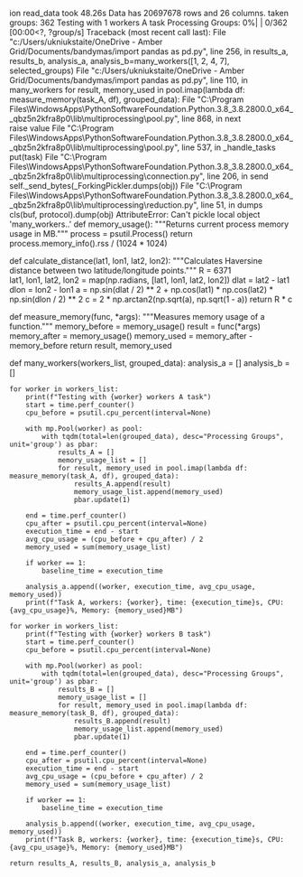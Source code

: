 ion read_data took 48.26s
Data has 20697678 rows and 26 columns.
taken groups: 362
Testing with 1 workers A task
Processing Groups:   0%|                                                                                                         | 0/362 [00:00<?, ?group/s]
Traceback (most recent call last):
  File "c:/Users/ukniukstaite/OneDrive - Amber Grid/Documents/bandymas/import pandas as pd.py", line 256, in <module>
    results_a, results_b, analysis_a, analysis_b=many_workers([1, 2, 4, 7], selected_groups)
  File "c:/Users/ukniukstaite/OneDrive - Amber Grid/Documents/bandymas/import pandas as pd.py", line 110, in many_workers
    for result, memory_used in pool.imap(lambda df: measure_memory(task_A, df), grouped_data):
  File "C:\Program Files\WindowsApps\PythonSoftwareFoundation.Python.3.8_3.8.2800.0_x64__qbz5n2kfra8p0\lib\multiprocessing\pool.py", line 868, in next       
    raise value
  File "C:\Program Files\WindowsApps\PythonSoftwareFoundation.Python.3.8_3.8.2800.0_x64__qbz5n2kfra8p0\lib\multiprocessing\pool.py", line 537, in _handle_tasks
    put(task)
  File "C:\Program Files\WindowsApps\PythonSoftwareFoundation.Python.3.8_3.8.2800.0_x64__qbz5n2kfra8p0\lib\multiprocessing\connection.py", line 206, in send 
    self._send_bytes(_ForkingPickler.dumps(obj))
  File "C:\Program Files\WindowsApps\PythonSoftwareFoundation.Python.3.8_3.8.2800.0_x64__qbz5n2kfra8p0\lib\multiprocessing\reduction.py", line 51, in dumps  
    cls(buf, protocol).dump(obj)
AttributeError: Can't pickle local object 'many_workers.<locals>.<lambda>'
def memory_usage():
    """Returns current process memory usage in MB."""
    process = psutil.Process()
    return process.memory_info().rss / (1024 * 1024)


def calculate_distance(lat1, lon1, lat2, lon2):
    """Calculates Haversine distance between two latitude/longitude points."""
    R = 6371  
    lat1, lon1, lat2, lon2 = map(np.radians, [lat1, lon1, lat2, lon2])
    dlat = lat2 - lat1
    dlon = lon2 - lon1
    a = np.sin(dlat / 2) ** 2 + np.cos(lat1) * np.cos(lat2) * np.sin(dlon / 2) ** 2
    c = 2 * np.arctan2(np.sqrt(a), np.sqrt(1 - a))
    return R * c


def measure_memory(func, *args):
    """Measures memory usage of a function."""
    memory_before = memory_usage()
    result = func(*args)
    memory_after = memory_usage()
    memory_used = memory_after - memory_before
    return result, memory_used

def many_workers(workers_list, grouped_data):
    analysis_a = []
    analysis_b = []

    for worker in workers_list:
        print(f"Testing with {worker} workers A task")
        start = time.perf_counter()
        cpu_before = psutil.cpu_percent(interval=None)

        with mp.Pool(worker) as pool:
            with tqdm(total=len(grouped_data), desc="Processing Groups", unit='group') as pbar:
                results_A = []
                memory_usage_list = []
                for result, memory_used in pool.imap(lambda df: measure_memory(task_A, df), grouped_data):
                    results_A.append(result)
                    memory_usage_list.append(memory_used)
                    pbar.update(1)

        end = time.perf_counter()
        cpu_after = psutil.cpu_percent(interval=None)
        execution_time = end - start
        avg_cpu_usage = (cpu_before + cpu_after) / 2
        memory_used = sum(memory_usage_list)

        if worker == 1:
            baseline_time = execution_time

        analysis_a.append((worker, execution_time, avg_cpu_usage, memory_used))
        print(f"Task A, workers: {worker}, time: {execution_time}s, CPU: {avg_cpu_usage}%, Memory: {memory_used}MB")

    for worker in workers_list:
        print(f"Testing with {worker} workers B task")
        start = time.perf_counter()
        cpu_before = psutil.cpu_percent(interval=None)

        with mp.Pool(worker) as pool:
            with tqdm(total=len(grouped_data), desc="Processing Groups", unit='group') as pbar:
                results_B = []
                memory_usage_list = []
                for result, memory_used in pool.imap(lambda df: measure_memory(task_B, df), grouped_data):
                    results_B.append(result)
                    memory_usage_list.append(memory_used)
                    pbar.update(1)

        end = time.perf_counter()
        cpu_after = psutil.cpu_percent(interval=None)
        execution_time = end - start
        avg_cpu_usage = (cpu_before + cpu_after) / 2
        memory_used = sum(memory_usage_list)

        if worker == 1:
            baseline_time = execution_time

        analysis_b.append((worker, execution_time, avg_cpu_usage, memory_used))
        print(f"Task B, workers: {worker}, time: {execution_time}s, CPU: {avg_cpu_usage}%, Memory: {memory_used}MB")

    return results_A, results_B, analysis_a, analysis_b
